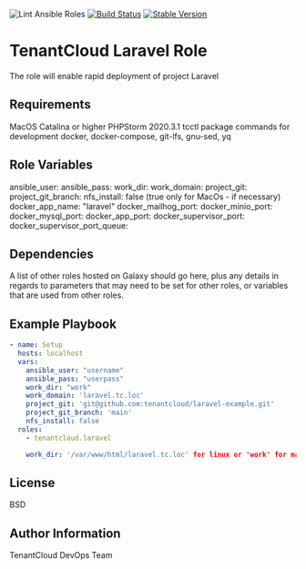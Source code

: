 
![Lint Ansible Roles](https://github.com/tenantcloud/ansible-role-laravel/workflows/Lint%20Ansible%20Roles/badge.svg?branch-master)
[![Build Status](https://github.com/tenantcloud/ansible-role-laravel/workflows/Enlarge%20version/badge.svg)](https://github.com/tenantcloud/ansible-role-laravel/workflows/Enlarge%20version/badge.svg)
[![Stable Version](https://img.shields.io/github/v/tag/tenantcloud/ansible-role-laravel)](https://img.shields.io/github/v/tag/tenantcloud/ansible-role-laravel)

TenantCloud Laravel Role
=========

The role will enable rapid deployment of project Laravel 

Requirements
------------

MacOS Catalina or higher
PHPStorm 2020.3.1
tcctl package commands for development
docker, docker-compose, git-lfs, gnu-sed, yq

Role Variables
--------------

ansible_user:
ansible_pass:
work_dir:
work_domain:
project_git:
project_git_branch:
nfs_install: false (true only for MacOs - if necessary)
docker_app_name: "laravel"
docker_mailhog_port:
docker_minio_port:
docker_mysql_port:
docker_app_port:
docker_supervisor_port:
docker_supervisor_port_queue:

Dependencies
------------

A list of other roles hosted on Galaxy should go here, plus any details in regards to parameters that may need to be set for other roles, or variables that are used from other roles.

Example Playbook
----------------

```yaml
- name: Setup
  hosts: localhost
  vars:
    ansible_user: "username"
    ansible_pass: "userpass"
    work_dir: "work"
    work_domain: 'laravel.tc.loc'
    project_git: 'git@github.com:tenantcloud/laravel-example.git'
    project_git_branch: 'main'
    nfs_install: false
  roles:
    - tenantcloud.laravel
```

```yaml
    work_dir: '/var/www/html/laravel.tc.loc' for linux or 'work' for macosx
``` 

License
-------

BSD

Author Information
------------------

TenantCloud DevOps Team
